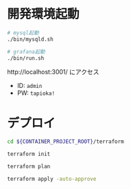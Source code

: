 # 開発環境起動

```bash
# mysql起動
./bin/mysqld.sh

# grafana起動
./bin/run.sh
```

http://localhost:3001/ にアクセス

- ID: `admin`
- PW: `tapioka!`

# デプロイ

```bash
cd ${CONTAINER_PROJECT_ROOT}/terraform

terraform init

terraform plan

terraform apply -auto-approve
```
